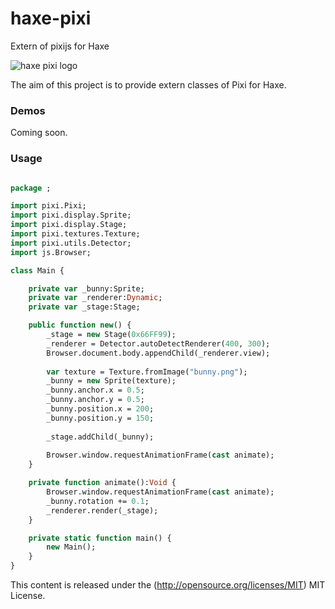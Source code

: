 haxe-pixi
=========

Extern of pixijs for Haxe

![haxe pixi logo](https://raw.githubusercontent.com/adireddy/haxe-pixi/master/logo.png)

The aim of this project is to provide extern classes of Pixi for Haxe.

### Demos ###

Coming soon.

### Usage ###

```haxe

package ;

import pixi.Pixi;
import pixi.display.Sprite;
import pixi.display.Stage;
import pixi.textures.Texture;
import pixi.utils.Detector;
import js.Browser;

class Main {

	private var _bunny:Sprite;
    private var _renderer:Dynamic;
    private var _stage:Stage;

	public function new() {
		_stage = new Stage(0x66FF99);
        _renderer = Detector.autoDetectRenderer(400, 300);
        Browser.document.body.appendChild(_renderer.view);
        
        var texture = Texture.fromImage("bunny.png");
        _bunny = new Sprite(texture);
        _bunny.anchor.x = 0.5;
        _bunny.anchor.y = 0.5;
        _bunny.position.x = 200;
        _bunny.position.y = 150;
        
        _stage.addChild(_bunny);
        
        Browser.window.requestAnimationFrame(cast animate);
	}

	private function animate():Void {
        Browser.window.requestAnimationFrame(cast animate);
        _bunny.rotation += 0.1;  
        _renderer.render(_stage);
    }

	private static function main() {
		new Main();
	}
}
```

This content is released under the (http://opensource.org/licenses/MIT) MIT License.
